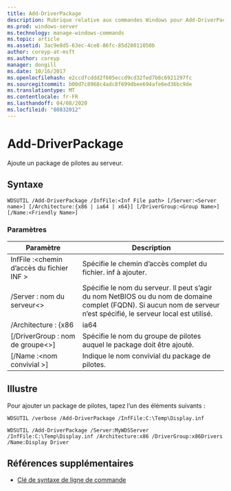 ```yaml
---
title: Add-DriverPackage
description: Rubrique relative aux commandes Windows pour Add-DriverPackage, qui ajoute un package de pilotes au serveur.
ms.prod: windows-server
ms.technology: manage-windows-commands
ms.topic: article
ms.assetid: 3ac9e8d5-63ec-4ce8-86fc-85d28011050b
author: coreyp-at-msft
ms.author: coreyp
manager: dongill
ms.date: 10/16/2017
ms.openlocfilehash: e2ccdfcddd2f605eccd9cd32fed7b8c6921297fc
ms.sourcegitcommit: b00d7c8968c4adc8f699dbee694afe6ed36bc9de
ms.translationtype: MT
ms.contentlocale: fr-FR
ms.lasthandoff: 04/08/2020
ms.locfileid: "80832012"
---
```

# <a name="add-driverpackage"></a>Add-DriverPackage

Ajoute un package de pilotes au serveur.

## <a name="syntax"></a>Syntaxe

```
WDSUTIL /Add-DriverPackage /InfFile:<Inf File path> [/Server:<Server name>] [/Architecture:{x86 | ia64 | x64}] [/DriverGroup:<Group Name>] [/Name:<Friendly Name>]
```

### <a name="parameters"></a>Paramètres

|          Paramètre           |                                                              Description                                                              |
|------------------------------|---------------------------------------------------------------------------------------------------------------------------------------|
|   InfFile :\<chemin d’accès du fichier INF >   |                                           Spécifie le chemin d’accès complet du fichier. inf à ajouter.                                            |
|    /Server : nom du serveur\<>    | Spécifie le nom du serveur. Il peut s’agir du nom NetBIOS ou du nom de domaine complet (FQDN). Si aucun nom de serveur n’est spécifié, le serveur local est utilisé. |
|      /Architecture : {x86      |                                                                 ia64                                                                  |
| [/DriverGroup : nom de groupe\<>] |                             Spécifie le nom du groupe de pilotes auquel le package doit être ajouté.                              |
|   [/Name :\<nom convivial >]   |                                           Indique le nom convivial du package de pilotes.                                            |

## <a name="examples"></a><a name=BKMK_examples></a>Illustre

Pour ajouter un package de pilotes, tapez l’un des éléments suivants :
```
WDSUTIL /verbose /Add-DriverPackage /InfFile:C:\Temp\Display.inf
```
```
WDSUTIL /Add-DriverPackage /Server:MyWDSServer /InfFile:C:\Temp\Display.inf /Architecture:x86 /DriverGroup:x86Drivers /Name:Display Driver
```

## <a name="additional-references"></a>Références supplémentaires

- [Clé de syntaxe de ligne de commande](command-line-syntax-key.md)

